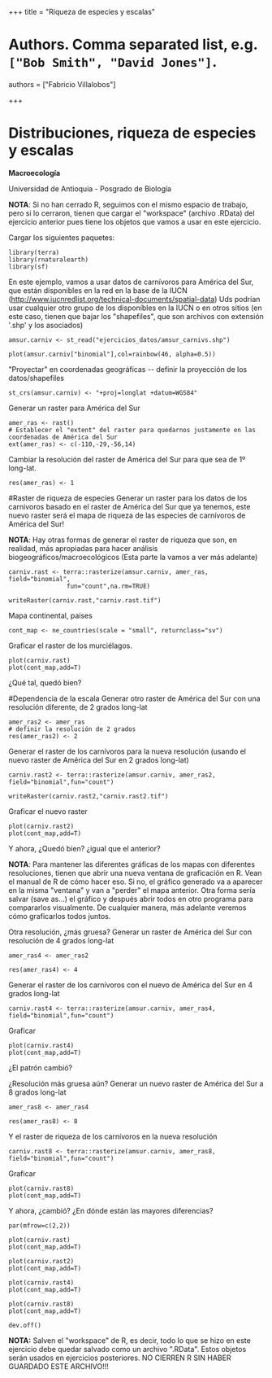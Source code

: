 +++
title = "Riqueza de especies y escalas"

# Authors. Comma separated list, e.g. `["Bob Smith", "David Jones"]`.
authors = ["Fabricio Villalobos"]

  
+++

# Distribuciones, riqueza de especies y escalas

**Macroecología**

Universidad de Antioquia - Posgrado de Biología

**NOTA**: Si no han cerrado R, seguimos con el mismo espacio de trabajo, pero si lo cerraron, tienen que cargar el "workspace" (archivo .RData) del ejercicio anterior pues tiene los objetos que vamos a usar en este ejercicio.

Cargar los siguientes paquetes:
```{r eval=FALSE}
library(terra)
library(rnaturalearth)
library(sf)
```

En este ejemplo, vamos a usar datos de carnívoros para América del Sur, que están disponibles en la red en la base de la IUCN (http://www.iucnredlist.org/technical-documents/spatial-data) 
Uds podrían usar cualquier otro grupo de los disponíbles en la IUCN o en otros sitios (en este caso, tienen que bajar los "shapefiles", que son archivos con extensión '.shp' y los asociados)
```{r eval=FALSE}
amsur.carniv <- st_read("ejercicios_datos/amsur_carnivs.shp")
```

```{r eval=FALSE}
plot(amsur.carniv["binomial"],col=rainbow(46, alpha=0.5))
```

"Proyectar" en coordenadas geográficas -- definir la proyección de los datos/shapefiles
```{r eval=FALSE}
st_crs(amsur.carniv) <- "+proj=longlat +datum=WGS84"
```

Generar un raster para América del Sur
```{r eval=FALSE}
amer_ras <- rast()
# Establecer el "extent" del raster para quedarnos justamente en las coordenadas de América del Sur
ext(amer_ras) <- c(-110,-29,-56,14)
```

Cambiar la resolución del raster de América del Sur para que sea de 1º long-lat.
```{r eval=FALSE}
res(amer_ras) <- 1
```

#Raster de riqueza de especies
Generar un raster para los datos de los carnivoros basado en el raster de América del Sur que ya tenemos, este nuevo raster será el mapa de riqueza de las especies de carnívoros de América del Sur!

**NOTA**: Hay otras formas de generar el raster de riqueza que son, en realidad, más apropiadas para hacer análisis biogeográficos/macroecológicos (Esta parte la vamos a ver más adelante)

```{r eval=FALSE}
carniv.rast <- terra::rasterize(amsur.carniv, amer_ras, field="binomial",
                fun="count",na.rm=TRUE)
                
writeRaster(carniv.rast,"carniv.rast.tif")
```

Mapa continental, países
```{r, eval=FALSE}
cont_map <- ne_countries(scale = "small", returnclass="sv")
```


Graficar el raster de los murciélagos. 
```{r eval=FALSE}
plot(carniv.rast)
plot(cont_map,add=T)
```
¿Qué tal, quedó bien?


#Dependencia de la escala
Generar otro raster de América del Sur con una resolución diferente, de 2 grados long-lat
```{r eval=FALSE}
amer_ras2 <- amer_ras
# definir la resolución de 2 grados
res(amer_ras2) <- 2
```

Generar el raster de los carnívoros para la nueva resolución (usando el nuevo raster de América del Sur en 2 grados long-lat)
```{r eval=FALSE}
carniv.rast2 <- terra::rasterize(amsur.carniv, amer_ras2, field="binomial",fun="count")

writeRaster(carniv.rast2,"carniv.rast2.tif")
```

Graficar el nuevo raster 
```{r eval=FALSE}
plot(carniv.rast2)
plot(cont_map,add=T)
```
Y ahora, ¿Quedó bien? ¿igual que el anterior?

**NOTA**: Para mantener las diferentes gráficas de los mapas con diferentes resoluciones, tienen que abrir una nueva ventana de graficación en R. Vean el manual de R de cómo hacer eso. Si no, el gráfico generado va a aparecer en la misma "ventana" y van a "perder" el mapa anterior. Otra forma sería salvar (save as...) el gráfico y después abrir todos en otro programa para compararlos visualmente. De cualquier manera, más adelante veremos cómo graficarlos todos juntos.

Otra resolución, ¿más gruesa? Generar un raster de América del Sur con resolución de 4 grados long-lat
```{r eval=FALSE}
amer_ras4 <- amer_ras2

res(amer_ras4) <- 4
```

Generar el raster de los carnívoros con el nuevo de América del Sur en 4 grados long-lat
```{r eval=FALSE}
carniv.rast4 <- terra::rasterize(amsur.carniv, amer_ras4, field="binomial",fun="count")
```

Graficar 
```{r eval=FALSE}
plot(carniv.rast4)
plot(cont_map,add=T)
```
¿El patrón cambió?

¿Resolución más gruesa aún? Generar un nuevo raster de América del Sur a 8 grados long-lat
```{r eval=FALSE}
amer_ras8 <- amer_ras4

res(amer_ras8) <- 8
```

Y el raster de riqueza de los carnívoros en la nueva resolución
```{r eval=FALSE}
carniv.rast8 <- terra::rasterize(amsur.carniv, amer_ras8, field="binomial",fun="count")
```

Graficar 
```{r eval=FALSE}
plot(carniv.rast8)
plot(cont_map,add=T)
```
Y ahora, ¿cambió? ¿En dónde están las mayores diferencias?
```{r eval=FALSE}
par(mfrow=c(2,2))

plot(carniv.rast)
plot(cont_map,add=T)

plot(carniv.rast2)
plot(cont_map,add=T)

plot(carniv.rast4)
plot(cont_map,add=T)

plot(carniv.rast8)
plot(cont_map,add=T)

dev.off()
```


**NOTA:** Salven el "workspace" de R, es decir, todo lo que se hizo en este ejercicio debe quedar salvado como un archivo ".RData". Estos objetos serán usados en ejercicios posteriores. NO CIERREN R SIN HABER GUARDADO ESTE ARCHIVO!!!
